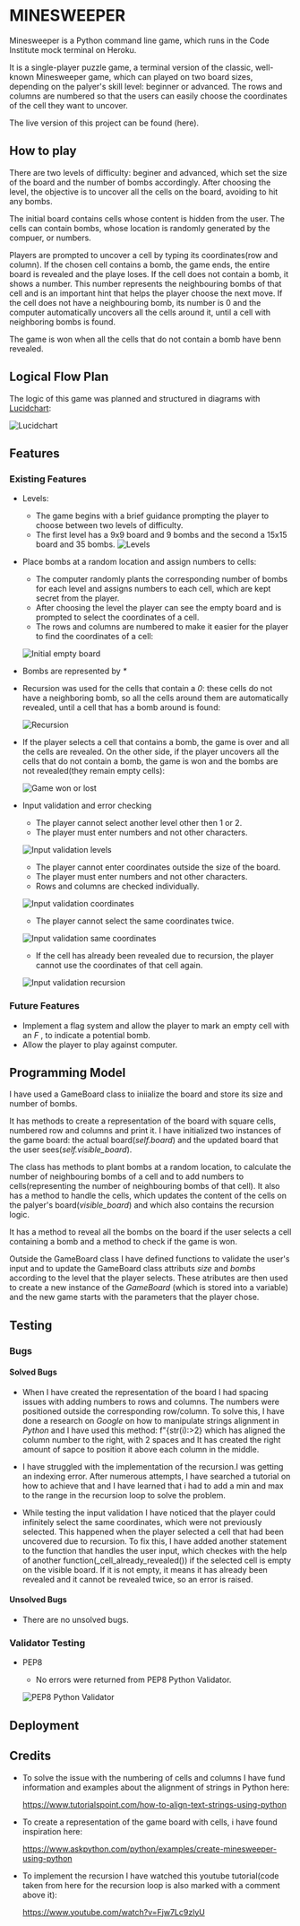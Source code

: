 # MINESWEEPER
Minesweeper is a Python command line game, which runs in the Code Institute mock terminal on Heroku.

It is a single-player puzzle game, a terminal version of the classic, well-known Minesweeper game, which can played on two board sizes,
depending on the palyer's skill level: beginner or advanced. The rows and columns are numbered so that the users
can easily choose the coordinates of the cell they want to uncover.

The live version of this project can be found (here).

## How to play

There are two levels of difficulty: beginer and advanced, which set the size of the board and the number of bombs accordingly.
After choosing the level, the objective is to uncover all the cells on the board, avoiding to hit any bombs.

The initial board contains cells whose content is hidden from the user.
The cells can contain bombs, whose location is randomly generated by the compuer, or numbers.

Players are prompted to uncover a cell by typing its coordinates(row and column). If the chosen cell contains a bomb, the game ends, the entire board is revealed and the playe loses. If the cell does not contain a bomb, it shows a number. This number represents the neighbouring bombs of that cell and is an important hint that helps the player choose the next move. If the cell does not have a neighbouring bomb, its number is 0 and the computer automatically uncovers all the cells around it, until a cell with neighboring bombs is found.

The game is won when all the cells that do not contain a bomb have benn revealed.


## Logical Flow Plan

The logic of this game was planned and structured in diagrams with [Lucidchart](https://www.lucidchart.com/pages/):

![Lucidchart](assets/images/lucidchart.png)

## Features
### Existing Features

- Levels:
    - The game begins with a brief guidance prompting the player to choose between two levels of difficulty.
    - The first level has a 9x9 board and 9 bombs and the second a 15x15 board and 35 bombs.
    ![Levels](assets/images/levels.png)

- Place bombs at a random location and assign numbers to cells:
    - The computer randomly plants the corresponding number of bombs for each level and assigns numbers to each cell, which are kept secret from the player.
    - After choosing the level the player can see the empty board and is prompted to select the coordinates of a cell.
    - The rows and columns are numbered to make it easier for the player to find the coordinates of a cell:

    ![Initial empty board](assets/images/empty_board.png) 

- Bombs are represented by _*_
- Recursion was used for the cells that contain a _0_: these cells do not have a neighboring bomb, so all the cells around them are automatically revealed, until a cell that has a bomb around is found:

    ![Recursion](assets/images/recursion.png)

- If the player selects a cell that contains a bomb, the game is over and all the cells are revealed. On the other side, if the player uncovers all the cells that do not contain a bomb, the game is won and the bombs are not revealed(they remain empty cells):

    ![Game won or lost](assets/images/game_over.png)


- Input validation and error checking

    - The player cannot select another level other then 1 or 2.
    - The player must enter numbers and not other characters.

    ![Input validation levels](assets/images/input_validation1.png)

    - The player cannot enter coordinates outside the size of the board.
    - The player must enter numbers and not other characters.
    - Rows and columns are checked individually.

    ![Input validation coordinates](assets/images/input_validation2.png) 

    - The player cannot select the same coordinates twice.

    ![Input validation same coordinates](assets/images/input_validation3.png)

    - If the cell has already been revealed due to recursion, the player cannot use the coordinates of that cell again.

    ![Input validation recursion](assets/images/input_validation4.png)

### Future Features

- Implement a flag system and allow the player to mark an empty cell with an  _F_ , to indicate a potential bomb.
- Allow the player to play against computer.

## Programming Model

I have used a GameBoard class to iniialize the board and store its size and number of bombs.

It has methods to create a representation of the board with square cells, numbered row and columns and print it.
I have initialized two instances of the game board: the actual board(_self.board_) and the updated board that the user sees(*self.visible_board*).

The class has methods to plant bombs at a random location, to calculate the number of neighbouring bombs of a cell and to add numbers to cells(representing the number of neighbouring bombs of that cell).
It also has a method to handle the cells, which updates the content of the cells on the palyer's board(*visible_board*) and which also contains the recursion logic.

It has a method to reveal all the bombs on the board if the user selects a cell containing a bomb and a method to check if the game is won.

Outside the GameBoard class I have defined functions to validate the user's input and to update the GameBoard class attributs _size_ and _bombs_ according to the level that the player selects. 
These atributes are then used to create a new instance of the _GameBoard_ (which is stored into a variable) and the new game starts with the parameters that the player chose.

## Testing


### Bugs

#### Solved Bugs

- When I have created the representation of the board I had spacing issues with adding numbers to rows and columns. The numbers were positioned outside the corresponding row/column. To solve this, I have done a research on _Google_ on how to manipulate strings alignment in _Python_ and I have used this method: f"{str(i):>2} which has aligned the column number to the right, with 2 spaces and It has created the right amount of sapce to position it above each column in the middle.

- I have struggled with the implementation of the recursion.I was getting an indexing error. After numerous attempts, I have searched a tutorial on how to achieve that and I have learned that i had to add a min and max to the range in the recursion loop to solve the problem.

- While testing the input validation I have noticed that the player could infinitely select the same coordinates, which were not previously selected. This happened when the player selected a cell that had been uncovered due to recursion. To fix this, I have added another statement to the function that handles the user input, which checkes with the help of another function(_cell_already_revealed()) if the selected cell is empty on the visible board. If it is not empty, it means it has already been revealed and it cannot be revealed twice, so an error is raised.

#### Unsolved Bugs

- There are no unsolved bugs.

### Validator Testing

- PEP8
    - No errors were returned from PEP8 Python Validator.

    ![PEP8 Python Validator](assets/images/validator.png)

## Deployment


## Credits

- To solve the issue with the numbering of cells and columns I have fund information and examples about the alignment of strings in Python here: 

    https://www.tutorialspoint.com/how-to-align-text-strings-using-python

- To create a representation of the game board with cells, i have found inspiration here:

    https://www.askpython.com/python/examples/create-minesweeper-using-python 

- To implement the recursion I have watched this youtube tutorial(code taken from here for the recursion loop is also marked with a comment above it):

    https://www.youtube.com/watch?v=Fjw7Lc9zlyU